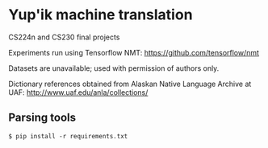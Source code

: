 # Yup'ik machine translation

CS224n and CS230 final projects

Experiments run using Tensorflow NMT: https://github.com/tensorflow/nmt

Datasets are unavailable; used with permission of authors only.

Dictionary references obtained from Alaskan Native Language Archive at UAF: http://www.uaf.edu/anla/collections/

## Parsing tools
```
$ pip install -r requirements.txt
```
